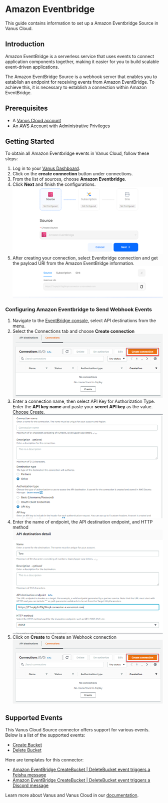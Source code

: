 # Amazon Eventbridge

This guide contains information to set up a Amazon Eventbridge Source in Vanus Cloud.

## Introduction

Amazon EventBridge is a serverless service that uses events to connect application components together, making it easier for you to build scalable event-driven applications.

The Amazon EventBridge Source is a webhook server that enables you to establish an endpoint for receiving events from Amazon EventBridge. To achieve this, it is necessary to establish a connection within Amazon EventBridge.

## Prerequisites

- A [Vanus Cloud account](https://cloud.vanus.ai)
- An AWS Account with Administrative Privileges

## Getting Started

To obtain all Amazon Eventbridge events in Vanus Cloud, follow these steps:

1. Log in to your [Vanus Dashboard](https://cloud.vanus.ai/dashboard).
2. Click on the **create connection** button under connections.
3. From the list of sources, choose **Amazon Eventbridge**.
4. Click **Next** and finish the configurations.
   ![](images/eventbridge.png)
5. After creating your connection, select Eventbridge connection and get the payload URl from the Amazon EventBridge information.
   ![](images/eventbridge-webhook.png)

### Configuring Amazon Eventbridge to Send Webhook Events

1. Navigate to the [EventBridge console](https://console.aws.amazon.com/events/home), select API destinations from the menu.
2. Select the Connections tab and choose **Create connection**
   ![](images/eventbridge-apidestinations.png)
3. Enter a connection name, then select API Key for Authorization Type. Enter the **API key name** and paste your **secret API key** as the value. Choose Create.
   ![](images/eventbridge-auth.png)
4. Enter the name of endpoint, the API destination endpoint, and HTTP method
   ![](images/eventbridge-connection.png)
5. Click on **Create** to Create an Webhook connection
   ![](images/eventbridge-apidestinations.png)

## Supported Events

This Vanus Cloud Source connector offers support for various events. Below is a list of the supported events:

- [Create Bucket](events.md#create-bucket)
- [Delete Bucket](events.md#delete-bucket)

Here are templates for this connector:

- [Amazon EventBridge CreateBucket | DeleteBucket event triggers a Feishu message](https://cloud.vanustest.com/connections/wizard?source=aws-eventbridge&sink=feishu&id=20230329_1)
- [Amazon EventBridge CreateBucket | DeleteBucket event triggers a Discord message](https://cloud.vanustest.com/connections/wizard?source=aws-eventbridge&sink=discord&id=20230406_2)

Learn more about Vanus and Vanus Cloud in our [documentation](https://docs.vanus.ai).
